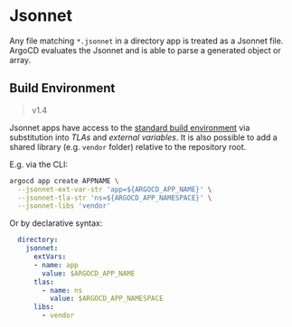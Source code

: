 # Jsonnet

Any file matching `*.jsonnet` in a directory app is treated as a Jsonnet file. ArgoCD evaluates the Jsonnet and is able to parse a generated object or array.

## Build Environment

> v1.4

Jsonnet apps have access to the [standard build environment](build-environment.md) via substitution into *TLAs* and *external variables*.
It is also possible to add a shared library (e.g. `vendor` folder) relative to the repository root.

E.g. via the CLI:

```bash
argocd app create APPNAME \
  --jsonnet-ext-var-str 'app=${ARGOCD_APP_NAME}' \
  --jsonnet-tla-str 'ns=${ARGOCD_APP_NAMESPACE}' \
  --jsonnet-libs 'vendor'
```

Or by declarative syntax:

```yaml
  directory:
    jsonnet:
      extVars:
      - name: app
        value: $ARGOCD_APP_NAME
      tlas:
        - name: ns
          value: $ARGOCD_APP_NAMESPACE
      libs:
        - vendor
```
